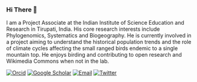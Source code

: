 ### Hi There 👋

I am a Project Associate at the Indian Institute of Science Education and Research in Tirupati, India. His core research interests include Phylogenomics, Systematics and Biogeography. He is currently involved in a project aiming to understand the historical population trends and the role of climate cycles affecting the small ranged birds endemic to a single mountain top. He enjoys birding and contributing to open research and Wikimedia Commons when not in the lab. 

[![Orcid](https://img.shields.io/badge/Orcid-gray?style=flat-square&logo=ORCID)](https://orcid.org/0000-0001-6186-9250)
[![Google Scholar](https://img.shields.io/badge/GoogleScholar-gray?style=flat-square&logo=GoogleScholar)](https://scholar.google.com/citations?hl=en&pli=1&user=cPIH1ioAAAAJ)
[![Email](https://img.shields.io/badge/Email-vinaykl@students.iisertirupati.ac.in-blue?style=flat-square)](mailto:vinaykl@students.iisertirupati.ac.in)
[![Twitter](https://img.shields.io/badge/Twitter-9cf?style=flat-square&logo=Twitter)](https://twitter.com/bird_biochemist)
